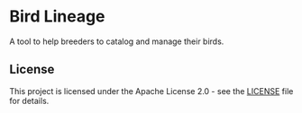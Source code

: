 # Bird Lineage

A tool to help breeders to catalog and manage their birds.

## License

This project is licensed under the Apache License 2.0 - see the [LICENSE](LICENSE) file for details.
